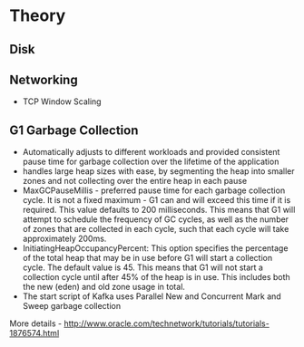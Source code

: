 # Theory

## Disk


## Networking
* TCP Window Scaling

## G1 Garbage Collection
* Automatically adjusts to different workloads and provided consistent pause time for garbage collection over the lifetime of the 
application
* handles large heap sizes with ease, by segmenting the heap into smaller zones and not collecting over the entire heap in each 
pause
* MaxGCPauseMillis - preferred pause time for each garbage collection cycle. It is not a fixed maximum - G1 can and will exceed 
this time if it is required. This value defaults to 200 milliseconds. This means that G1 will attempt to schedule the frequency
of GC cycles, as well as the number of zones that are collected in each cycle, such that each cycle will take approximately 200ms.
* InitiatingHeapOccupancyPercent: This option specifies the percentage of the total heap that may be in use before G1 will 
start a collection cycle. The default value is 45. This means that G1 will not start a collection cycle until after 45% of the 
heap is in use. This includes both the new (eden) and old zone usage in total.
* The start script of Kafka uses Parallel New and Concurrent Mark and Sweep garbage collection 

More details - http://www.oracle.com/technetwork/tutorials/tutorials-1876574.html

